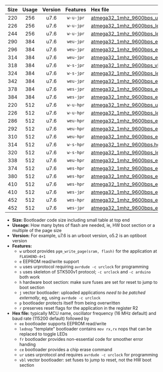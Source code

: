 |Size|Usage|Version|Features|Hex file|
|:-:|:-:|:-:|:-:|:--|
|220|256|u7.6|`w-u-jpr`|[atmega32_1mhz_9600bps_ur_vbl.hex](https://raw.githubusercontent.com/stefanrueger/urboot/main/atmega32_1mhz_9600bps_ur_vbl.hex)|
|226|256|u7.6|`w-u-jpr`|[atmega32_1mhz_9600bps_lednop_ur_vbl.hex](https://raw.githubusercontent.com/stefanrueger/urboot/main/atmega32_1mhz_9600bps_lednop_ur_vbl.hex)|
|244|256|u7.6|`w-u-jpr`|[atmega32_1mhz_9600bps_lednop_fr_ur_vbl.hex](https://raw.githubusercontent.com/stefanrueger/urboot/main/atmega32_1mhz_9600bps_lednop_fr_ur_vbl.hex)|
|290|384|u7.6|`weu-jpr`|[atmega32_1mhz_9600bps_ee_ur_vbl.hex](https://raw.githubusercontent.com/stefanrueger/urboot/main/atmega32_1mhz_9600bps_ee_ur_vbl.hex)|
|296|384|u7.6|`weu-jpr`|[atmega32_1mhz_9600bps_ee_lednop_ur_vbl.hex](https://raw.githubusercontent.com/stefanrueger/urboot/main/atmega32_1mhz_9600bps_ee_lednop_ur_vbl.hex)|
|314|384|u7.6|`weu-jpr`|[atmega32_1mhz_9600bps_ee_lednop_fr_ur_vbl.hex](https://raw.githubusercontent.com/stefanrueger/urboot/main/atmega32_1mhz_9600bps_ee_lednop_fr_ur_vbl.hex)|
|318|384|u7.6|`w-s-jpr`|[atmega32_1mhz_9600bps_vbl.hex](https://raw.githubusercontent.com/stefanrueger/urboot/main/atmega32_1mhz_9600bps_vbl.hex)|
|324|384|u7.6|`w-s-jpr`|[atmega32_1mhz_9600bps_lednop_vbl.hex](https://raw.githubusercontent.com/stefanrueger/urboot/main/atmega32_1mhz_9600bps_lednop_vbl.hex)|
|342|384|u7.6|`weu-jpr`|[atmega32_1mhz_9600bps_ee_lednop_fr_ce_ur_vbl.hex](https://raw.githubusercontent.com/stefanrueger/urboot/main/atmega32_1mhz_9600bps_ee_lednop_fr_ce_ur_vbl.hex)|
|378|384|u7.6|`wes-jpr`|[atmega32_1mhz_9600bps_ee_vbl.hex](https://raw.githubusercontent.com/stefanrueger/urboot/main/atmega32_1mhz_9600bps_ee_vbl.hex)|
|384|384|u7.6|`wes-jpr`|[atmega32_1mhz_9600bps_ee_lednop_vbl.hex](https://raw.githubusercontent.com/stefanrueger/urboot/main/atmega32_1mhz_9600bps_ee_lednop_vbl.hex)|
|220|512|u7.6|`w-u-hpr`|[atmega32_1mhz_9600bps_ur.hex](https://raw.githubusercontent.com/stefanrueger/urboot/main/atmega32_1mhz_9600bps_ur.hex)|
|226|512|u7.6|`w-u-hpr`|[atmega32_1mhz_9600bps_lednop_ur.hex](https://raw.githubusercontent.com/stefanrueger/urboot/main/atmega32_1mhz_9600bps_lednop_ur.hex)|
|286|512|u7.6|`weu-hpr`|[atmega32_1mhz_9600bps_ee_ur.hex](https://raw.githubusercontent.com/stefanrueger/urboot/main/atmega32_1mhz_9600bps_ee_ur.hex)|
|292|512|u7.6|`weu-hpr`|[atmega32_1mhz_9600bps_ee_lednop_ur.hex](https://raw.githubusercontent.com/stefanrueger/urboot/main/atmega32_1mhz_9600bps_ee_lednop_ur.hex)|
|310|512|u7.6|`weu-hpr`|[atmega32_1mhz_9600bps_ee_lednop_fr_ur.hex](https://raw.githubusercontent.com/stefanrueger/urboot/main/atmega32_1mhz_9600bps_ee_lednop_fr_ur.hex)|
|314|512|u7.6|`w-s-hpr`|[atmega32_1mhz_9600bps.hex](https://raw.githubusercontent.com/stefanrueger/urboot/main/atmega32_1mhz_9600bps.hex)|
|320|512|u7.6|`w-s-hpr`|[atmega32_1mhz_9600bps_lednop.hex](https://raw.githubusercontent.com/stefanrueger/urboot/main/atmega32_1mhz_9600bps_lednop.hex)|
|338|512|u7.6|`weu-hpr`|[atmega32_1mhz_9600bps_ee_lednop_fr_ce_ur.hex](https://raw.githubusercontent.com/stefanrueger/urboot/main/atmega32_1mhz_9600bps_ee_lednop_fr_ce_ur.hex)|
|374|512|u7.6|`wes-hpr`|[atmega32_1mhz_9600bps_ee.hex](https://raw.githubusercontent.com/stefanrueger/urboot/main/atmega32_1mhz_9600bps_ee.hex)|
|380|512|u7.6|`wes-hpr`|[atmega32_1mhz_9600bps_ee_lednop.hex](https://raw.githubusercontent.com/stefanrueger/urboot/main/atmega32_1mhz_9600bps_ee_lednop.hex)|
|410|512|u7.6|`wes-hpr`|[atmega32_1mhz_9600bps_ee_lednop_fr.hex](https://raw.githubusercontent.com/stefanrueger/urboot/main/atmega32_1mhz_9600bps_ee_lednop_fr.hex)|
|410|512|u7.6|`wes-jpr`|[atmega32_1mhz_9600bps_ee_lednop_fr_vbl.hex](https://raw.githubusercontent.com/stefanrueger/urboot/main/atmega32_1mhz_9600bps_ee_lednop_fr_vbl.hex)|
|452|512|u7.6|`wes-hpr`|[atmega32_1mhz_9600bps_ee_lednop_fr_ce.hex](https://raw.githubusercontent.com/stefanrueger/urboot/main/atmega32_1mhz_9600bps_ee_lednop_fr_ce.hex)|
|452|512|u7.6|`wes-jpr`|[atmega32_1mhz_9600bps_ee_lednop_fr_ce_vbl.hex](https://raw.githubusercontent.com/stefanrueger/urboot/main/atmega32_1mhz_9600bps_ee_lednop_fr_ce_vbl.hex)|

- **Size:** Bootloader code size including small table at top end
- **Useage:** How many bytes of flash are needed, ie, HW boot section or a multiple of the page size
- **Version:** For example, u7.6 is an urboot version, o5.2 is an optiboot version
- **Features:**
  + `w` urboot provides `pgm_write_page(sram, flash)` for the application at `FLASHEND-4+1`
  + `e` EEPROM read/write support
  + `u` uses urprotocol requiring `avrdude -c urclock` for programming
  + `s` uses skeleton of STK500v1 protocol; `-c urclock` and `-c arduino` both work
  + `h` hardware boot section: make sure fuses are set for reset to jump to boot section
  + `j` vector bootloader: uploaded applications *need to be patched externally*, eg, using `avrdude -c urclock`
  + `p` bootloader protects itself from being overwritten
  + `r` preserves reset flags for the application in the register R2
- **Hex file:** typically MCU name, oscillator frequency (16 MHz default) and baud rate (115200 default) followed by
  + `ee` bootloader supports EEPROM read/write
  + `lednop` "template" bootloader contains `mov rx,rx` nops that can be replaced to toggle LEDs
  + `fr` bootloader provides non-essential code for smoother error handing
  + `ce` bootloader provides a chip erase command
  + `ur` uses urprotocol and requires `avrdude -c urclock` for programming
  + `vbl` vector bootloader: set fuses to jump to reset, not the HW boot section
